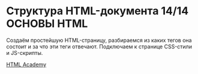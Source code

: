 # Структура HTML-документа 14/14 ОСНОВЫ HTML

Создаём простейшую HTML-страницу, разбираемся из каких тегов она состоит и за что эти теги отвечают. Подключаем к странице CSS-стили и JS-скрипты.

<a href="https://htmlacademy.ru">HTML Academy</a>